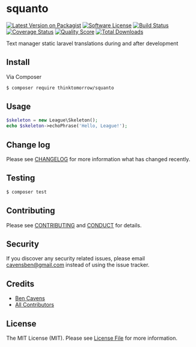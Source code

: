 # squanto

[![Latest Version on Packagist][ico-version]][link-packagist]
[![Software License][ico-license]](LICENSE.md)
[![Build Status][ico-travis]][link-travis]
[![Coverage Status][ico-scrutinizer]][link-scrutinizer]
[![Quality Score][ico-code-quality]][link-code-quality]
[![Total Downloads][ico-downloads]][link-downloads]

Text manager static laravel translations during and after development

## Install

Via Composer

``` bash
$ composer require thinktomorrow/squanto
```

## Usage

``` php
$skeleton = new League\Skeleton();
echo $skeleton->echoPhrase('Hello, League!');
```

## Change log

Please see [CHANGELOG](CHANGELOG.md) for more information what has changed recently.

## Testing

``` bash
$ composer test
```

## Contributing

Please see [CONTRIBUTING](CONTRIBUTING.md) and [CONDUCT](CONDUCT.md) for details.

## Security

If you discover any security related issues, please email cavensben@gmail.com instead of using the issue tracker.

## Credits

- [Ben Cavens][link-author]
- [All Contributors][link-contributors]

## License

The MIT License (MIT). Please see [License File](LICENSE.md) for more information.

[ico-version]: https://img.shields.io/packagist/v/thinktomorrow/squanto.svg?style=flat-square
[ico-license]: https://img.shields.io/badge/license-MIT-brightgreen.svg?style=flat-square
[ico-travis]: https://img.shields.io/travis/thinktomorrow/squanto/master.svg?style=flat-square
[ico-scrutinizer]: https://img.shields.io/scrutinizer/coverage/g/thinktomorrow/squanto.svg?style=flat-square
[ico-code-quality]: https://img.shields.io/scrutinizer/g/thinktomorrow/squanto.svg?style=flat-square
[ico-downloads]: https://img.shields.io/packagist/dt/thinktomorrow/squanto.svg?style=flat-square

[link-packagist]: https://packagist.org/packages/thinktomorrow/squanto
[link-travis]: https://travis-ci.org/thinktomorrow/squanto
[link-scrutinizer]: https://scrutinizer-ci.com/g/thinktomorrow/squanto/code-structure
[link-code-quality]: https://scrutinizer-ci.com/g/thinktomorrow/squanto
[link-downloads]: https://packagist.org/packages/thinktomorrow/squanto
[link-author]: https://github.com/bencavens
[link-contributors]: ../../contributors
